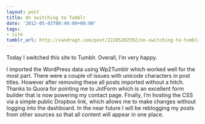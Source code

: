```yaml
---
layout: post
title: On switching to Tumblr
date: '2012-05-03T00:40:00+00:00'
tags:
- site
tumblr_url: http://vandragt.com/post/22285202592/on-switching-to-tumblr
---
```

Today I switched this site to Tumblr. Overall, I’m very happy.

I imported the WordPress data using Wp2Tumblr which worked well for the most part. There were a couple of issues with unicode characters in post titles. However after removing these all posts imported without a hitch.
Thanks to Quora for pointing me to JotForm which is an excellent form builder that is now powering my contact page.
Finally, I’m hosting the CSS via a simple public Dropbox link, which allows me to make changes without logging into the dashboard.
In the near future I will be reblogging my posts from other sources so that all content will appear in one place.
